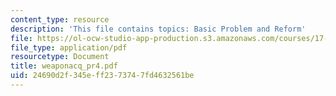 ```yaml
---
content_type: resource
description: 'This file contains topics: Basic Problem and Reform'
file: https://ol-ocw-studio-app-production.s3.amazonaws.com/courses/17-460-defense-politics-spring-2006/24690d2f345eff2373747fd4632561be_weaponacq_pr4.pdf
file_type: application/pdf
resourcetype: Document
title: weaponacq_pr4.pdf
uid: 24690d2f-345e-ff23-7374-7fd4632561be
---
```


